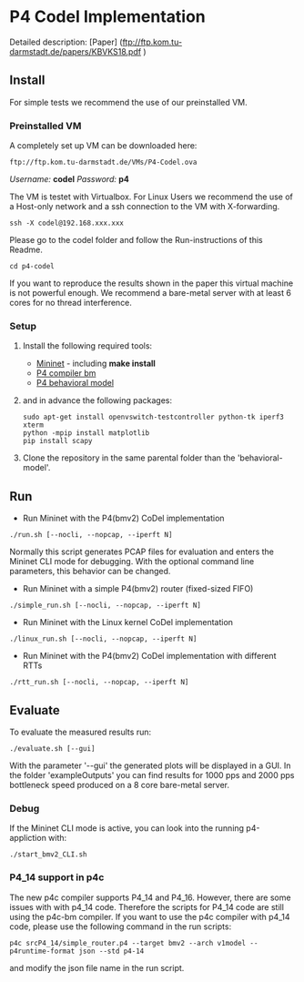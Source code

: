 # P4 Codel Implementation
Detailed description: [Paper] (ftp://ftp.kom.tu-darmstadt.de/papers/KBVKS18.pdf
)

## Install
For simple tests we recommend the use of our preinstalled VM.

### Preinstalled VM
A completely set up VM can be downloaded here:
```
ftp://ftp.kom.tu-darmstadt.de/VMs/P4-Codel.ova
```
*Username:* **codel**
*Password:* **p4**

The VM is testet with Virtualbox. For Linux Users we recommend the use of a Host-only network and a ssh connection to the VM with X-forwarding. 
```
ssh -X codel@192.168.xxx.xxx
```

Please go to the codel folder and follow the Run-instructions of this Readme.
```
cd p4-codel
```

If you want to reproduce the results shown in the paper this virtual machine is not powerful enough. We recommend a bare-metal server with at least 6 cores for no thread interference.

### Setup
1. Install the following required tools:
    * [Mininet](https://github.com/mininet/mininet) - including **make install**
    * [P4 compiler bm](https://github.com/p4lang/p4c-bm)
    * [P4 behavioral model](https://github.com/p4lang/behavioral-model)

2. and in advance the following packages:
    ```
    sudo apt-get install openvswitch-testcontroller python-tk iperf3 xterm
    python -mpip install matplotlib
    pip install scapy
    ```
    
3. Clone the repository in the same parental folder than the 'behavioral-model'.

## Run
* Run Mininet with the P4(bmv2) CoDel implementation
```
./run.sh [--nocli, --nopcap, --iperft N]
```
Normally this script generates PCAP files for evaluation and enters the Mininet CLI mode for debugging.
With the optional command line parameters, this behavior can be changed.
* Run Mininet with a simple P4(bmv2) router (fixed-sized FIFO)
```
./simple_run.sh [--nocli, --nopcap, --iperft N]
```
* Run Mininet with the Linux kernel CoDel implementation
```
./linux_run.sh [--nocli, --nopcap, --iperft N]
```
* Run Mininet with the P4(bmv2) CoDel implementation with different RTTs
```
./rtt_run.sh [--nocli, --nopcap, --iperft N]
```

## Evaluate
To evaluate the measured results run:
```
./evaluate.sh [--gui]
```
With the parameter '--gui' the generated plots will be displayed in a GUI.
In the folder 'exampleOutputs' you can find results for 1000 pps and 2000 pps bottleneck speed produced on a 8 core bare-metal server.

### Debug
If the Mininet CLI mode is active, you can look into the running p4-appliction with:
```
./start_bmv2_CLI.sh
```

### P4_14 support in p4c
The new p4c compiler supports P4_14 and P4_16. However, there are some issues with with p4_14 code. Therefore the scripts for P4_14 code are still using the p4c-bm compiler. If you want to use the p4c compiler with p4_14 code, please use the following command in the run scripts:
```
p4c srcP4_14/simple_router.p4 --target bmv2 --arch v1model --p4runtime-format json --std p4-14
```
and modify the json file name in the run script.
